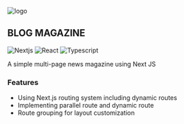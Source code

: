 

![logo](https://github.com/UNtergas/NewBlog/assets/101075334/38f86078-2f52-488b-84b6-b92ecabeeaaa)

## BLOG MAGAZINE
![Nextjs](https://img.shields.io/badge/Next.js-10.0.7-blue)
![React](https://img.shields.io/badge/React-17.0.1-blue)
![Typescript](https://img.shields.io/badge/Typescript-4.1.3-blue)

A simple multi-page news magazine using Next JS 


### Features
- Using Next.js routing system including dynamic routes
- Implementing parallel route and dynamic route
- Route grouping for layout customization
